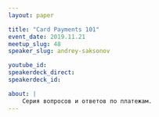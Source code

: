 ```yaml
---
layout: paper

title: "Card Payments 101"
event_date: 2019.11.21
meetup_slug: 48
speaker_slug: andrey-saksonov

youtube_id:
speakerdeck_direct:
speakerdeck_id:

about: |
    Серия вопросов и ответов по платежам.
---
```

